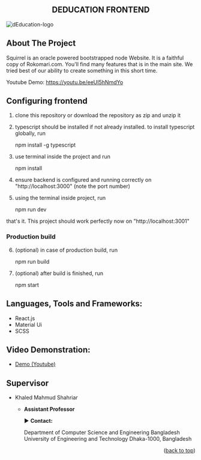<h2 align="center">DEDUCATION FRONTEND</h3>

![dEducation-logo](https://user-images.githubusercontent.com/62663759/187912013-d1653a15-833a-4102-9091-0c9aa96b8505.png)

## About The Project

Squirrel is an oracle powered bootstrapped node Website. It is a faithful copy of Rokomari.com. You'll find many features that is in the main site. We tried best of our ability to create something in this short time.

Youtube Demo: https://youtu.be/eeUI5hNmdYo

## Configuring frontend<a name="configuring-frontend"></a>

1.  clone this repository or download the repository as zip and unzip it
2.  typescript should be installed if not already installed. to install typescript globally, run

    npm install -g typescript

3.  use terminal inside the project and run

    npm install

4.  ensure backend is configured and running correctly on "http://localhost:3000" (note the port number)
5.  using the terminal inside project, run

    npm run dev

that's it. This project should work perfectly now on "http://localhost:3001"

### Production build<a name="build"></a>

6.  (optional) in case of production build, run

    npm run build

7.  (optional) after build is finished, run

    npm start

## Languages, Tools and Frameworks:<a name="tools"></a>

- React.js
- Material Ui
- SCSS

## Video Demonstration:<a name="video-demonstration"></a>

- [Demo (Youtube)](https://www.youtube.com/watch?v=zL0V96N6PM8)

## Supervisor

- Khaled Mahmud Shahriar

  - **Assistant Professor**

    :arrow_forward: **Contact:**

    Department of Computer Science and Engineering
    Bangladesh University of Engineering and Technology
    Dhaka-1000, Bangladesh

<p align="right">(<a href="#top">back to top</a>)</p>
